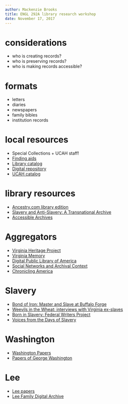 ```yaml
---
author: Mackenzie Brooks
title: ENGL 292A library research workshop
date: November 17, 2017
---
```


# considerations
* who is creating records? 
* who is preserving records? 
* who is making records accessible? 

# formats 
* letters
* diaries
* newspapers
* family bibles
* institution records

# local resources
* Special Collections + UCAH staff!
* [Finding aids](https://www.archivesspace.wlu.edu)
* [Library catalog](http://library.wlu.edu)
* [Digital repository](https://repository.wlu.edu/)
* [UCAH catalog](http://wlureevescenter.pastperfectonline.com)

# library resources
* [Ancestry.com library edition](http://ezproxy.wlu.edu/login?url=http://ancestrylibrary.proquest.com/)
* [Slavery and Anti-Slavery: A Transnational Archive](http://ezproxy.wlu.edu/login?url=http://find.galegroup.com/sas/dispBasicSearch.do?prodId=SAS&userGroupName=vic_wlu)
* [Accessible Archives](http://www.accessible.com.ezproxy.wlu.edu/accessible/login)

# Aggregators
* [Virginia Heritage Project](http://vaheritage.org/)
* [Virginia Memory](http://www.virginiamemory.com/collections/)
* [Digital Public Library of America](http://snaccooperative.org/)
* [Social Networks and Archival Context](http://snaccooperative.org/)
* [Chronicling America](https://chroniclingamerica.loc.gov/)

# Slavery
* [Bond of Iron: Master and Slave at Buffalo Forge](http://www.worldcat.org/oclc/33661979) 
* [Weevils in the Wheat: interviews with Virginia ex-slaves](http://www.worldcat.org/oclc/949853669)
* [Born in Slavery: Federal Writers Project](https://www.loc.gov/collections/slave-narratives-from-the-federal-writers-project-1936-to-1938/about-this-collection/)
* [Voices from the Days of Slavery](http://memory.loc.gov/ammem/collections/voices/)

# Washington 
* [Washington Papers](http://gwpapers.virginia.edu/)
* [Papers of George Washington](http://ezproxy.wlu.edu/login?url=http://rotunda.upress.virginia.edu/founders/GEWN)

# Lee 
* [Lee papers](https://repository.wlu.edu/handle/11021/24004)
* [Lee Family Digital Archive](http://leefamilyarchive.org)



